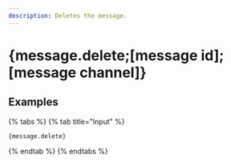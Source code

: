 ```yaml
---
description: Deletes the message.
---
```

# {message.delete;[message id];[message channel]}
## Examples
{% tabs %}
{% tab title="Input" %}
```text
{message.delete}
```
{% endtab %}
{% endtabs %}